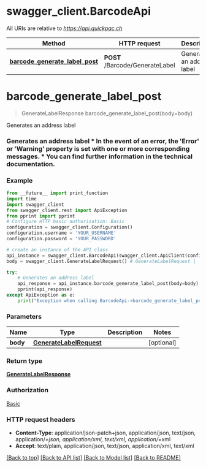 # swagger_client.BarcodeApi

All URIs are relative to *https://api.quickpac.ch*

Method | HTTP request | Description
------------- | ------------- | -------------
[**barcode_generate_label_post**](BarcodeApi.md#barcode_generate_label_post) | **POST** /Barcode/GenerateLabel | Generates an address label

# **barcode_generate_label_post**
> GenerateLabelResponse barcode_generate_label_post(body=body)

Generates an address label

### Generates an address label   * In the event of an error, the 'Error' or 'Warning' property is set with one or more corresponding messages.   * You can find further information in the technical documentation.

### Example
```python
from __future__ import print_function
import time
import swagger_client
from swagger_client.rest import ApiException
from pprint import pprint
# Configure HTTP basic authorization: Basic
configuration = swagger_client.Configuration()
configuration.username = 'YOUR_USERNAME'
configuration.password = 'YOUR_PASSWORD'

# create an instance of the API class
api_instance = swagger_client.BarcodeApi(swagger_client.ApiClient(configuration))
body = swagger_client.GenerateLabelRequest() # GenerateLabelRequest |  (optional)

try:
    # Generates an address label
    api_response = api_instance.barcode_generate_label_post(body=body)
    pprint(api_response)
except ApiException as e:
    print("Exception when calling BarcodeApi->barcode_generate_label_post: %s\n" % e)
```

### Parameters

Name | Type | Description  | Notes
------------- | ------------- | ------------- | -------------
 **body** | [**GenerateLabelRequest**](GenerateLabelRequest.md)|  | [optional] 

### Return type

[**GenerateLabelResponse**](GenerateLabelResponse.md)

### Authorization

[Basic](../README.md#Basic)

### HTTP request headers

 - **Content-Type**: application/json-patch+json, application/json, text/json, application/*+json, application/xml, text/xml, application/*+xml
 - **Accept**: text/plain, application/json, text/json, application/xml, text/xml

[[Back to top]](#) [[Back to API list]](../README.md#documentation-for-api-endpoints) [[Back to Model list]](../README.md#documentation-for-models) [[Back to README]](../README.md)

